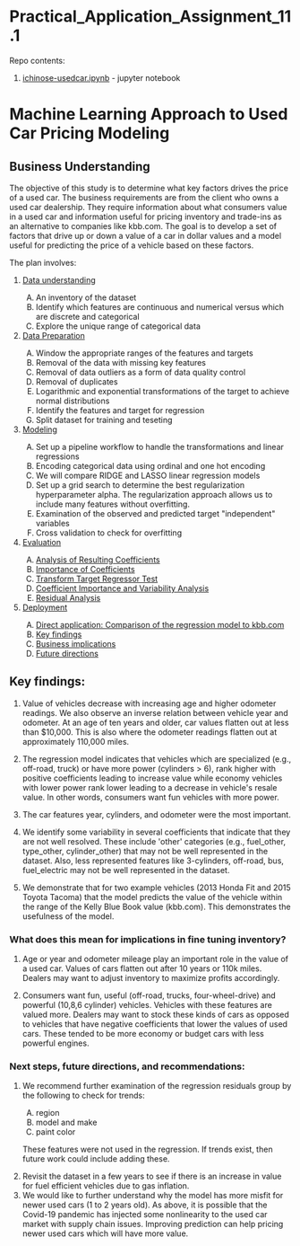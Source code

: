 # Practical_Application_Assignment_11.1

Repo contents:
1. [ichinose-usedcar.ipynb](ichinose-usedcar.ipynb) - jupyter notebook

# Machine Learning Approach to Used Car Pricing Modeling

## Business Understanding

The objective of this study is to determine what key factors drives the price of a used car. The business requirements are from the client who owns a used car dealership. They require information about what consumers value in a used car and information useful for pricing inventory and trade-ins as an alternative to companies like kbb.com. The goal is to develop a set of factors that drive up or down a value of a car in dollar values and a model useful for predicting the price of a vehicle based on these factors.

The plan involves:

<ol type="1">
    <li><a href="#dataunderstanding">Data understanding</a></li>
    <ol type="A">
        <li>An inventory of the dataset</li>
        <li>Identify which features are continuous and numerical versus which are discrete and categorical</li>
        <li>Explore the unique range of categorical data</li>
    </ol>

<li><a href="#datapreparation">Data Preparation</a></li>
    <ol type="A">
        <li>Window the appropriate ranges of the features and targets</li>
        <li>Removal of the data with missing key features</li>
        <li>Removal of data outliers as a form of data quality control</li> 
        <li>Removal of duplicates</li> 
        <li>Logarithmic and exponential transformations of the target to achieve normal distributions</li>
        <li>Identify the features and target for regression</li>
        <li>Split dataset for training and teseting</li>
    </ol>
    
<li><a href="#modeling">Modeling</a></li>
    <ol type="A">
        <li>Set up a pipeline workflow to handle the transformations and linear regressions</li>
        <li>Encoding categorical data using ordinal and one hot encoding</li>
        <li>We will compare RIDGE and LASSO linear regression models</li>
        <li>Set up a grid search to determine the best regularization hyperparameter alpha. The regularization approach allows us to include many features without overfitting.</li>
        <li>Examination of the observed and predicted target "independent" variables</li>
        <li>Cross validation to check for overfitting</li>
    </ol>
<li><a href="#evaluation">Evaluation</a></li>
    <ol type="A">
        <li><a href="#coefficients">Analysis of Resulting Coefficients</a></li>
        <li><a href="#importance">Importance of Coefficients</a></li>
        <li><a href="#transform">Transform Target Regressor Test</a></li>
        <li><a href="#variability">Coefficient Importance and Variability Analysis</a></li>
        <li><a href="#residualanalysis">Residual Analysis</a></li>
    </ol>
        
 <li><a href="#deployment">Deployment</a></li>
    <ol type="A">
        <li><a href="#direct">Direct application: Comparison of the regression model to kbb.com</li> 
        <li><a href="#keyfindings">Key findings</a></li>
        <li><a href="#implications">Business implications</a></li>
        <li><a href="#future">Future directions</a></li>
    </ol>
</ol>

## Key findings:

1. Value of vehicles decrease with increasing age and higher odometer readings. We also observe an inverse relation between vehicle year and odometer. At an age of ten years and older, car values flatten out at less than $10,000. This is also where the odometer readings flatten out at approximately 110,000 miles.

2. The regression model indicates that vehicles which are specialized (e.g., off-road, truck) or have more power (cylinders > 6), rank higher with positive coefficients leading to increase value while economy vehicles with lower power rank lower leading to a decrease in vehicle's resale value. In other words, consumers want fun vehicles with more power. 

3. The car features year, cylinders, and odometer were the most important.

4. We identify some variability in several coefficients that indicate that they are not well resolved. These include 'other' categories (e.g., fuel_other, type_other, cylinder_other) that may not be well represented in the dataset. Also, less represented features like 3-cylinders, off-road, bus, fuel_electric may not be well represented in the dataset.

5. We demonstrate that for two example vehicles (2013 Honda Fit and 2015 Toyota Tacoma) that the model predicts the value of the vehicle within the range of the Kelly Blue Book value (kbb.com). This demonstrates the usefulness of the model.

### What does this mean for implications in fine tuning inventory?

1. Age or year and odometer mileage play an important role in the value of a used car. Values of cars flatten out after 10 years or 110k miles. Dealers may want to adjust inventory to maximize profits accordingly.

2. Consumers want fun, useful (off-road, trucks, four-wheel-drive) and powerful (10,8,6 cylinder) vehicles. Vehicles with these features are valued more. Dealers may want to stock these kinds of cars as opposed to vehicles that have negative coefficients that lower the values of used cars. These tended to be more economy or budget cars with less powerful engines.

### Next steps, future directions, and recommendations:

<ol type="1">
<li>We recommend further examination of the regression residuals group by the following to check for trends:</li>

<ol type="A">
<li>region</li>
<li>model and make</li>
<li>paint color</li>
</ol>

<P>These features were not used in the regression. If trends exist, then future work could include adding these.</P>

<li>Revisit the dataset in a few years to see if there is an increase in value for fuel efficient vehicles due to gas inflation.</li>

<li>We would like to further understand why the model has more misfit for newer used cars (1 to 2 years old). As above, it is possible that the Covid-19 pandemic has injected some nonlinearity to the used car market with supply chain issues.  Improving prediction can help pricing newer used cars which will have more value.</li>

</ol>